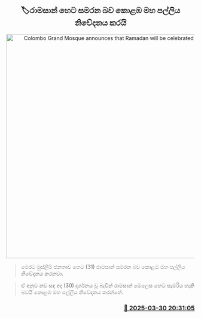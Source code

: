<p align='center'><b><h2 align='center' title='Colombo Grand Mosque announces that Ramadan will be celebrated tomorrow'>🏷රාමසාන් හෙට සමරන බව කොළඹ මහ පල්ලිය නිවේදනය කරයි</h2></b></p>
<p align='center'><img src='https://helakuru.sgp1.cdn.digitaloceanspaces.com/esana/images/lib/ramasan-archived.jpg' width='600' alt='Colombo Grand Mosque announces that Ramadan will be celebrated tomorrow'></p>

> මෙරට මුස්ලිම් ජනතාව හෙට (31) රාමසාන් සමරන බව කොළඹ මහ පල්ලිය නිවේදනය කරනවා.

> ඒ අනුව නව සඳ අද (30) දර්ශනය වූ බැවින් රාමසාන් මෙලෙස හෙට සැමරිය හැකි බවයි කොළඹ මහ පල්ලිය නිවේදනය කරන්නේ.



<h3 align='right'><a href='https://www.helakuru.lk/esana/p/108792/'>📅 2025-03-30 20:31:05</a></h3>
